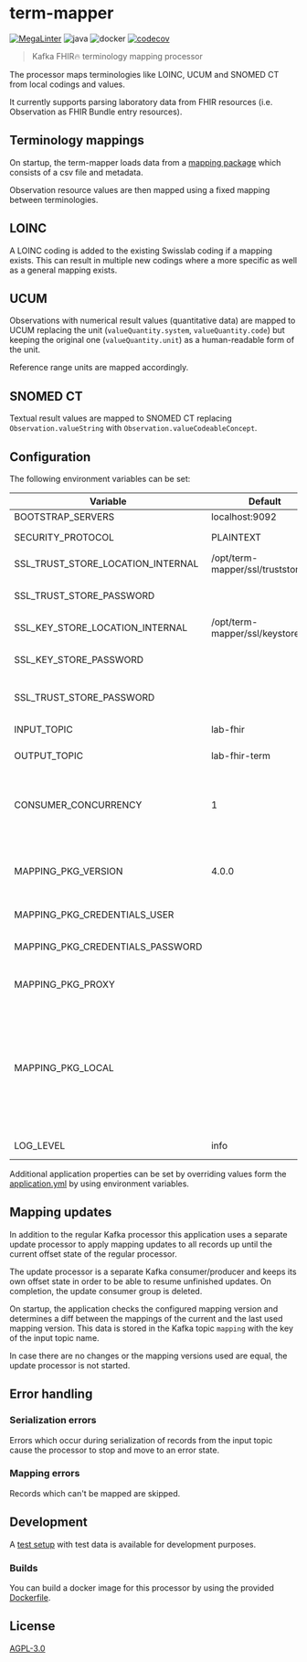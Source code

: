 # term-mapper
[![MegaLinter](https://github.com/diz-unimr/term-mapper/actions/workflows/mega-linter.yml/badge.svg?branch=main)](https://github.com/diz-unimr/term-mapper/actions/workflows/mega-linter.yml?query=branch%3Amain) ![java](https://github.com/diz-unimr/term-mapper/actions/workflows/build.yml/badge.svg) ![docker](https://github.com/diz-unimr/term-mapper/actions/workflows/release.yml/badge.svg) [![codecov](https://codecov.io/gh/diz-unimr/term-mapper/branch/main/graph/badge.svg?token=ub0ZDTKwrz)](https://codecov.io/gh/diz-unimr/term-mapper)

> Kafka FHIR🔥 terminology mapping processor

The processor maps terminologies like LOINC, UCUM and SNOMED CT from local
codings and values.

It currently supports parsing laboratory data from FHIR resources
(i.e. Observation as FHIR Bundle entry resources).

## Terminology mappings

On startup, the term-mapper loads data from a
[mapping package](https://gitlab.diz.uni-marburg.de/mapping/loinc-mapping/-/packages)
which consists of a csv file and metadata.

Observation resource values are then mapped using a fixed mapping between
terminologies.

## LOINC

A LOINC coding is added to the existing Swisslab coding if a mapping exists.
This can result in multiple new codings where a more specific as well as a
general mapping exists.

## UCUM

Observations with numerical result values (quantitative data) are mapped to
UCUM replacing the unit (`valueQuantity.system`, `valueQuantity.code`) but
keeping the original one (`valueQuantity.unit`) as a human-readable form of the
unit.

Reference range units are mapped accordingly.

## SNOMED CT

Textual result values are mapped to SNOMED CT replacing
`Observation.valueString` with `Observation.valueCodeableConcept`.

## <a name="deploy_config"></a> Configuration

The following environment variables can be set:

| Variable                          | Default                             | Description                                                                                                                                                                                                                            |
|-----------------------------------|-------------------------------------|----------------------------------------------------------------------------------------------------------------------------------------------------------------------------------------------------------------------------------------|
| BOOTSTRAP_SERVERS                 | localhost:9092                      | Kafka brokers                                                                                                                                                                                                                          |
| SECURITY_PROTOCOL                 | PLAINTEXT                           | Kafka communication protocol                                                                                                                                                                                                           |
| SSL_TRUST_STORE_LOCATION_INTERNAL | /opt/term-mapper/ssl/truststore.jks | Truststore location                                                                                                                                                                                                                    |
| SSL_TRUST_STORE_PASSWORD          |                                     | Truststore password (if using `SECURITY_PROTOCOL=SSL`)                                                                                                                                                                                 |
| SSL_KEY_STORE_LOCATION_INTERNAL   | /opt/term-mapper/ssl/keystore.jks   | Keystore location                                                                                                                                                                                                                      |
| SSL_KEY_STORE_PASSWORD            |                                     | Keystore password (if using `SECURITY_PROTOCOL=SSL`)                                                                                                                                                                                   |
| SSL_TRUST_STORE_PASSWORD          |                                     | Truststore password (if using `SECURITY_PROTOCOL=SSL`)                                                                                                                                                                                 |
| INPUT_TOPIC                       | lab-fhir                            | Topic to read FHIR input data from                                                                                                                                                                                                     |
| OUTPUT_TOPIC                      | lab-fhir-term                       | Topic to store mapped result bundles                                                                                                                                                                                                   |
| CONSUMER_CONCURRENCY              | 1                                   | Number of concurrent consumers (processing and update each). Also determines the number of partitions for the output topic                                                                                                             |
| MAPPING_PKG_VERSION               | 4.0.0                               | LOINC mapping package version: [Package Registry · mapping / loinc-mapping](https://gitlab.diz.uni-marburg.de/mapping/loinc-mapping/-/packages/))                                                                                      |
| MAPPING_PKG_CREDENTIALS_USER      |                                     | LOINC mapping package registry user                                                                                                                                                                                                    |
| MAPPING_PKG_CREDENTIALS_PASSWORD  |                                     | LOINC mapping package registry password                                                                                                                                                                                                |
| MAPPING_PKG_PROXY                 |                                     | Proxy server to use when pulling the package                                                                                                                                                                                           |
| MAPPING_PKG_LOCAL                 |                                     | Name of the local mapping package file to use (see [application resources](src/main/resources)) <br /><br /> **NOTE**: This option does not pull the file from the registry and credentials and version are fixed by the local package |
| LOG_LEVEL                         | info                                | Log level (error, warn, info, debug)                                                                                                                                                                                                   |

Additional application properties can be set by overriding values form the [application.yml](src/main/resources/application.yml) by using environment variables.

## Mapping updates

In addition to the regular Kafka processor this application uses a separate
update processor to apply mapping updates to all records up until the
current offset state of the regular processor.

The update processor is a separate Kafka consumer/producer and keeps its own
offset state in order to be able to resume unfinished updates. On completion, the
update consumer group is deleted.

On startup, the application checks the configured mapping version and
determines a diff between the mappings of the current and the last used
mapping version. This data is stored in the Kafka topic `mapping` with the key
of the input topic name.

In case there are no changes or the mapping versions used are equal, the
update processor is not started.

## Error handling

### Serialization errors

Errors which occur during serialization of records from the input topic cause the processor to stop
and move to an error state.

### Mapping errors

Records which can't be mapped are skipped.

## Development

A [test setup](dev/compose.yaml) with test data is available for development
purposes.

### Builds

You can build a docker image for this processor by using the provided [Dockerfile](Dockerfile).

## License

[AGPL-3.0](https://www.gnu.org/licenses/agpl-3.0.en.html)
